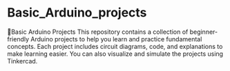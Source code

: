 # Basic_Arduino_projects
🚀Basic Arduino Projects This repository contains a collection of beginner-friendly Arduino projects to help you learn and practice fundamental concepts. Each project includes circuit diagrams, code, and explanations to make learning easier. You can also visualize and simulate the projects using Tinkercad.
